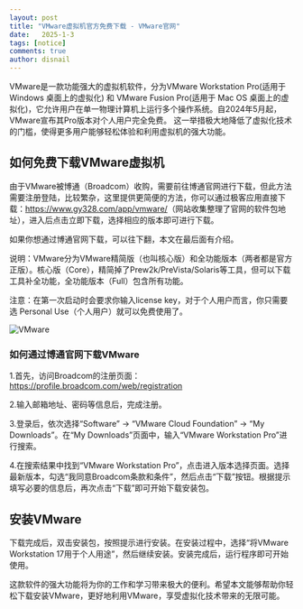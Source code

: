 ```yaml
---
layout: post
title: "VMware虚拟机官方免费下载 - VMware官网"
date:   2025-1-3
tags: [notice]
comments: true
author: disnail
---
```


VMware是一款功能强大的虚拟机软件，分为VMware Workstation Pro(适用于 Windows 桌面上的虚拟化) 和 VMware Fusion Pro(适用于 Mac OS 桌面上的虚拟化)，它允许用户在单一物理计算机上运行多个操作系统。自2024年5月起，VMware宣布其Pro版本对个人用户完全免费。
这一举措极大地降低了虚拟化技术的门槛，使得更多用户能够轻松体验和利用虚拟机的强大功能。

## 如何免费下载VMware虚拟机

由于VMware被博通（Broadcom）收购，需要前往博通官网进行下载，但此方法需要注册登陆，比较繁杂，这里提供更简便的方法，你可以通过极客应用直接下载：<https://www.gy328.com/app/vmware/>（网站收集整理了官网的软件包地址），进入后点击立即下载，选择相应的版本即可进行下载。

如果你想通过博通官网下载，可以往下翻，本文在最后面有介绍。

说明：VMware分为VMware精简版（也叫核心版）和全功能版本（两者都是官方正版）。核心版（Core），精简掉了Prew2k/PreVista/Solaris等工具，但可以下载工具补全功能，全功能版本（Full）包含所有功能。

注意：在第一次启动时会要求你输入license key，对于个人用户而言，你只需要选 Personal Use（个人用户）就可以免费使用了。

![VMware](https://blogs.vmware.com/china/files/2024/05/Workstation-Pro-License-UI.png "VMware")

### 如何通过博通官网下载VMware

1.首先，访问Broadcom的注册页面：<https://profile.broadcom.com/web/registration>

2.输入邮箱地址、密码等信息后，完成注册。

3.登录后，依次选择“Software” -> “VMware Cloud Foundation” -> “My Downloads”。在“My Downloads”页面中，输入“VMware Workstation Pro”进行搜索。

4.在搜索结果中找到“VMware Workstation Pro”，点击进入版本选择页面。选择最新版本，勾选“我同意Broadcom条款和条件”，然后点击“下载”按钮。根据提示填写必要的信息后，再次点击“下载”即可开始下载安装包。

## 安装VMware

下载完成后，双击安装包，按照提示进行安装。在安装过程中，选择“将VMware Workstation 17用于个人用途”，然后继续安装。安装完成后，运行程序即可开始使用。

这款软件的强大功能将为你的工作和学习带来极大的便利。希望本文能够帮助你轻松下载安装VMware，更好地利用VMware，享受虚拟化技术带来的无限可能。
